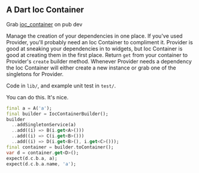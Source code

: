## A Dart Ioc Container

Grab [ioc_container](https://pub.dev/packages/ioc_container) on pub dev

Manage the creation of your dependencies in one place. If you've used Provider, you'll probably need an Ioc Container to compliment it. Provider is good at sneaking your dependencies in to widgets, but Ioc Container is good at creating them in the first place. Return `get` from your container to Provider's `create` builder method. Whenever Provider needs a dependency the Ioc Container will either create a new instance or grab one of the singletons for Provider.

Code in `lib/`, and example unit test in `test/`.

You can do this. It's nice.

```dart
final a = A('a');
final builder = IocContainerBuilder();
builder
  ..addSingletonService(a)
  ..add((i) => B(i.get<A>()))
  ..add((i) => C(i.get<B>()))
  ..add((i) => D(i.get<B>(), i.get<C>()));
final container = builder.toContainer();
var d = container.get<D>();
expect(d.c.b.a, a);
expect(d.c.b.a.name, 'a');
```
